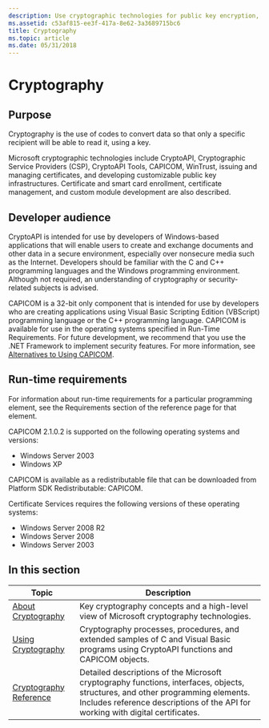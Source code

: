 ```yaml
---
description: Use cryptographic technologies for public key encryption, encryption algorithms, RSA encryption, and digital certificates.
ms.assetid: c53af815-ee3f-417a-8e62-3a3689715bc6
title: Cryptography
ms.topic: article
ms.date: 05/31/2018
---
```


# Cryptography

## Purpose

Cryptography is the use of codes to convert data so that only a specific recipient will be able to read it, using a key.

Microsoft cryptographic technologies include CryptoAPI, Cryptographic Service Providers (CSP), CryptoAPI Tools, CAPICOM, WinTrust, issuing and managing certificates, and developing customizable public key infrastructures. Certificate and smart card enrollment, certificate management, and custom module development are also described.

## Developer audience

CryptoAPI is intended for use by developers of Windows-based applications that will enable users to create and exchange documents and other data in a secure environment, especially over nonsecure media such as the Internet. Developers should be familiar with the C and C++ programming languages and the Windows programming environment. Although not required, an understanding of cryptography or security-related subjects is advised.

CAPICOM is a 32-bit only component that is intended for use by developers who are creating applications using Visual Basic Scripting Edition (VBScript) programming language or the C++ programming language. CAPICOM is available for use in the operating systems specified in Run-Time Requirements. For future development, we recommend that you use the .NET Framework to implement security features. For more information, see [Alternatives to Using CAPICOM](alternatives-to-using-capicom.md).

## Run-time requirements

For information about run-time requirements for a particular programming element, see the Requirements section of the reference page for that element.

CAPICOM 2.1.0.2 is supported on the following operating systems and versions:

-   Windows Server 2003
-   Windows XP

CAPICOM is available as a redistributable file that can be downloaded from Platform SDK Redistributable: CAPICOM.

Certificate Services requires the following versions of these operating systems:

-   Windows Server 2008 R2
-   Windows Server 2008
-   Windows Server 2003

## In this section



| Topic                                                           | Description                                                                                                                                                                                                                  |
|-----------------------------------------------------------------|------------------------------------------------------------------------------------------------------------------------------------------------------------------------------------------------------------------------------|
| [About Cryptography](about-cryptography.md)<br/>         | Key cryptography concepts and a high-level view of Microsoft cryptography technologies.<br/>                                                                                                                           |
| [Using Cryptography](using-cryptography.md)<br/>         | Cryptography processes, procedures, and extended samples of C and Visual Basic programs using CryptoAPI functions and CAPICOM objects.<br/>                                                                            |
| [Cryptography Reference](cryptography-reference.md)<br/> | Detailed descriptions of the Microsoft cryptography functions, interfaces, objects, structures, and other programming elements. Includes reference descriptions of the API for working with digital certificates.<br/> |



 

 

 




